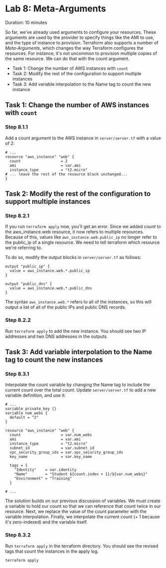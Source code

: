 # Lab 8: Meta-Arguments

Duration: 10 minutes

So far, we've already used arguments to configure your resources. These arguments are used by the provider to specify things like the AMI to use, and the type of instance to provision. Terraform also supports a number of _Meta-Arguments_, which changes the way Terraform configures the resources. For instance, it's not uncommon to provision multiple copies of the same resource. We can do that with the _count_ argument.

- Task 1: Change the number of AWS instances with `count`
- Task 2: Modify the rest of the configuration to support multiple instances
- Task 3: Add variable interpolation to the Name tag to count the new instance

## Task 1: Change the number of AWS instances with `count`

### Step 8.1.1

Add a count argument to the AWS instance in `server/server.tf` with a value of 2:

```hcl
# ...
resource "aws_instance" "web" {
  count                  = 2
  ami                    = var.ami
  instance_type          = "t2.micro"
# ... leave the rest of the resource block unchanged...
}
```

## Task 2: Modify the rest of the configuration to support multiple instances

### Step 8.2.1

If you run `terraform apply` now, you'll get an error. Since we added _count_ to the aws_instance.web resource, it now refers to multiple resources. Because of this, values like `aws_instance.web.public_ip` no longer refer to the public_ip of a single resource. We need to tell terraform which resource we're referring to.

To do so, modify the output blocks in `server/server.tf` as follows:

```
output "public_ip" {
  value = aws_instance.web.*.public_ip
}

output "public_dns" {
  value = aws_instance.web.*.public_dns
}
```

The syntax `aws_instance.web.*` refers to all of the instances, so this will output a list of all of the public IPs and public DNS records. 

### Step 8.2.2

Run `terraform apply` to add the new instance. You should see two IP addresses and two DNS addresses in the outputs.

## Task 3: Add variable interpolation to the Name tag to count the new instances

### Step 8.3.1

Interpolate the count variable by changing the Name tag to include the current
count over the total count. Update `server/server.tf` to add a new variable
definition, and use it:

```hcl
# ...
variable private_key {}
variable num_webs {
  default = "2"
}

resource "aws_instance" "web" {
  count                  = var.num_webs
  ami                    = var.ami
  instance_type          = "t2.micro"
  subnet_id              = var.subnet_id
  vpc_security_group_ids = var.vpc_security_group_ids
  key_name               = var.key_name

  tags = {
    "Identity"    = var.identity
    "Name"        = "Student ${count.index + 1}/${var.num_webs}"
    "Environment" = "Training"
  }

# ...
```

The solution builds on our previous discussion of variables. We must create a
variable to hold our count so that we can reference that count twice in our
resource. Next, we replace the value of the count parameter with the variable
interpolation. Finally, we interpolate the current count (+ 1 because it's
zero-indexed) and the variable itself.

### Step 8.3.2

Run `terraform apply` in the terraform directory. You should see the revised tags that count the instances in the apply log.

```shell
terraform apply
```
